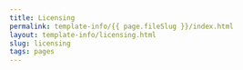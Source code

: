 ```yaml
---
title: Licensing
permalink: template-info/{{ page.fileSlug }}/index.html
layout: template-info/licensing.html
slug: licensing
tags: pages
---
```



